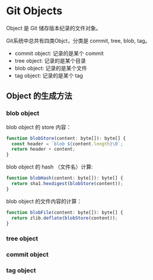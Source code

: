 # Git Objects

Object 是 Git 储存版本纪录的文件对象。

Git系统中总共有四类Objct，分类是 commit, tree, blob, tag。

  - commit object: 记录的是某个 commit
  - tree object: 记录的是某个目录
  - blob object: 记录的是某个文件
  - tag object: 记录的是某个 tag

## Object 的生成方法

### blob object

blob object 的 store 内容：

```ts
function blobStore(content: byte[]): byte[] {
  const header = `blob ${content.length}\0`;
  return header + content;
}
```

blob object 的 hash （文件名）计算:

```ts
function blobHash(content: byte[]): byte[] {
  return sha1.hexdigest(blobStore(content));
}
```

blob object 的文件内容的计算：

```ts
function blobFile(content: byte[]): byte[] {
  return zlib.deflate(blobStore(content));
}
```

### tree object

### commit object

### tag object


